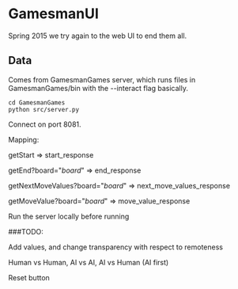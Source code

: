 GamesmanUI
===
Spring 2015 we try again to the web UI to end them all.

Data
---
Comes from GamesmanGames server, which runs files in GamesmanGames/bin with the --interact flag basically.
```
cd GamesmanGames
python src/server.py
```
Connect on port 8081.



Mapping:

getStart => start_response

getEnd?board="*board*" => end_response

getNextMoveValues?board="*board*" => next_move_values_response

getMoveValue?board="*board*" => move_value_response


Run the server locally before running

###TODO:

Add values, and change transparency with respect to remoteness

Human vs Human, AI vs AI, AI vs Human (AI first)

Reset button

